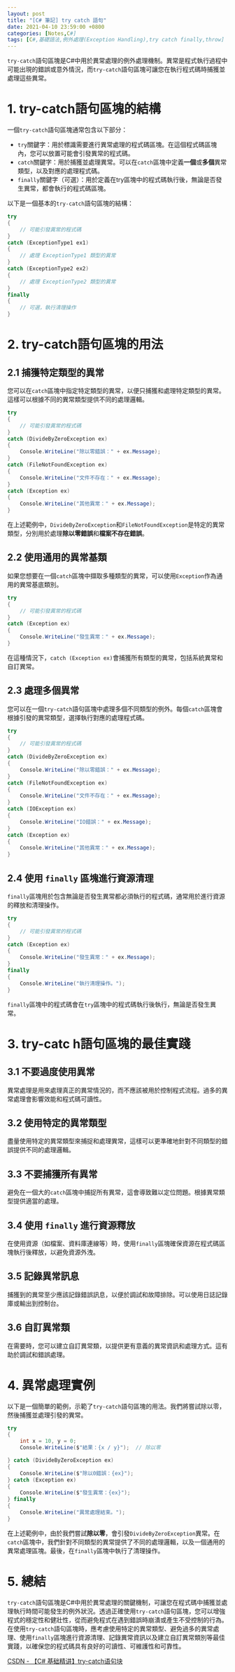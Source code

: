 ```yaml
---
layout: post
title: "[C# 筆記] try catch 語句"
date: 2021-04-10 23:59:00 +0800
categories: [Notes,C#]
tags: [C#,基礎語法,例外處理(Exception Handling),try catch finally,throw]
---
```



`try-catch`語句區塊是C#中用於異常處理的例外處理機制。異常是程式執行過程中可能出現的錯誤或意外情況，而`try-catch`語句區塊可讓您在執行程式碼時捕獲並處理這些異常。

# 1. try-catch語句區塊的結構

一個`try-catch`語句區塊通常包含以下部分：       

- `try`關鍵字：用於標識需要進行異常處理的程式碼區塊。在這個程式碼區塊內，您可以放置​​可能會引發異常的程式碼。   
- `catch`關鍵字：用於捕獲並處理異常。可以在`catch`區塊中定義**一個**或**多個**異常類型，以及對應的處理程式碼。  
- `finally`關鍵字（可選）：用於定義在try區塊中的程式碼執行後，無論是否發生異常，都會執行的程式碼區塊。  

以下是一個基本的`try-catch`語句區塊的結構：

```c#
try
{
    // 可能引發異常的程式碼
}
catch (ExceptionType1 ex1)
{
    // 處理 ExceptionType1 類型的異常
}
catch (ExceptionType2 ex2)
{
    // 處理 ExceptionType2 類型的異常
}
finally
{
    // 可選，執行清理操作
}
```


# 2. try-catch語句區塊的用法
## 2.1 捕獲特定類型的異常

您可以在`catch`區塊中指定特定類型的異常，以便只捕獲和處理特定類型的異常。這樣可以根據不同的異常類型提供不同的處理邏輯。

```c#
try
{
    // 可能引發異常的程式碼
}
catch (DivideByZeroException ex)
{
    Console.WriteLine("除以零錯誤：" + ex.Message);
}
catch (FileNotFoundException ex)
{
    Console.WriteLine("文件不存在：" + ex.Message);
}
catch (Exception ex)
{
    Console.WriteLine("其他異常：" + ex.Message);
}
```

在上述範例中，`DivideByZeroException`和`FileNotFoundException`是特定的異常類型，分別用於處理**除以零錯誤**和**檔案不存在錯誤**。

## 2.2 使用通用的異常基類

如果您想要在一個`catch`區塊中擷取多種類型的異常，可以使用`Exception`作為通用的異常基底類別。

```c#
try
{
    // 可能引發異常的程式碼
}
catch (Exception ex)
{
    Console.WriteLine("發生異常：" + ex.Message);
}
```

在這種情況下，`catch (Exception ex)`會捕獲所有類型的異常，包括系統異常和自訂異常。

## 2.3 處理多個異常

您可以在一個`try-catch`語句區塊中處理多個不同類型的例外。每個`catch`區塊會根據引發的異常類型，選擇執行對應的處理程式碼。

```c#
try
{
    // 可能引發異常的程式碼
}
catch (DivideByZeroException ex)
{
    Console.WriteLine("除以零錯誤：" + ex.Message);
}
catch (FileNotFoundException ex)
{
    Console.WriteLine("文件不存在：" + ex.Message);
}
catch (IOException ex)
{
    Console.WriteLine("IO錯誤：" + ex.Message);
}
catch (Exception ex)
{
    Console.WriteLine("其他異常：" + ex.Message);
}
```

## 2.4 使用 `finally` 區塊進行資源清理

`finally`區塊用於包含無論是否發生異常都必須執行的程式碼，通常用於進行資源的釋放和清理操作。

```c#
try
{
    // 可能引發異常的程式碼
}
catch (Exception ex)
{
    Console.WriteLine("發生異常：" + ex.Message);
}
finally
{
    Console.WriteLine("執行清理操作。");
}
```

`finally`區塊中的程式碼會在`try`區塊中的程式碼執行後執行，無論是否發生異常。

# 3. try-catc h語句區塊的最佳實踐
## 3.1 不要過度使用異常

異常處理是用來處理真正的異常情況的，而不應該被用於控制程式流程。過多的異常處理會影響效能和程式碼可讀性。

## 3.2 使用特定的異常類型

盡量使用特定的異常類型來捕捉和處理異常，這樣可以更準確地針對不同類型的錯誤提供不同的處理邏輯。

## 3.3 不要捕獲所有異常

避免在一個大的`catch`區塊中捕捉所有異常，這會導致難以定位問題。根據異常類型提供適當的處理。

## 3.4 使用 `finally` 進行資源釋放

在使用資源（如檔案、資料庫連線等）時，使用`finally`區塊確保資源在程式碼區塊執行後釋放，以避免資源外洩。

## 3.5 記錄異常訊息

捕獲到的異常至少應該記錄錯誤訊息，以便於調試和故障排除。可以使用日誌記錄庫或輸出到控制台。

## 3.6 自訂異常類

在需要時，您可以建立自訂異常類，以提供更有意義的異常資訊和處理方式。這有助於調試和錯誤處理。

# 4. 異常處理實例

以下是一個簡單的範例，示範了`try-catch`語句區塊的用法。我們將嘗試除以零，然後捕獲並處理引發的異常。

```c#
try
{
    int x = 10, y = 0;
    Console.WriteLine($"結果：{x / y}");  // 除以零

} catch (DivideByZeroException ex)
{
    Console.WriteLine($"除以0錯誤：{ex}");
} catch (Exception ex)
{
    Console.WriteLine($"發生異常：{ex}");
} finally
{
    Console.WriteLine("異常處理結束。");
}
```

在上述範例中，由於我們嘗試**除以零**，會引發`DivideByZeroException`異常。在`catch`區塊中，我們針對不同類型的異常提供了不同的處理邏輯，以及一個通用的異常處理區塊。最後，在`finally`區塊中執行了清理操作。

# 5. 總結

`try-catch`語句區塊是C#中用於異常處理的關鍵機制，可讓您在程式碼中捕獲並處理執行時間可能發生的例外狀況。透過正確使用`try-catch`語句區塊，您可以增強程式的穩定性和健壯性，從而避免程式在遇到錯誤時崩潰或產生不受控制的行為。在使用`try-catch`語句區塊時，應考慮使用特定的異常類型、避免過多的異常處理、使用`finally`區塊進行資源清理、記錄異常資訊以及建立自訂異常類別等最佳實踐，以確保您的程式碼具有良好的可讀性、可維護性和可靠性。


[CSDN - 【C# 基础精讲】try-catch语句块](https://blog.csdn.net/qq_21484461/article/details/132316349?ops_request_misc=%257B%2522request%255Fid%2522%253A%2522171518155616800184163052%2522%252C%2522scm%2522%253A%252220140713.130102334..%2522%257D&request_id=171518155616800184163052&biz_id=0&utm_medium=distribute.pc_search_result.none-task-blog-2~all~top_click~default-2-132316349-null-null.142^v100^pc_search_result_base5&utm_term=c%23%20try%20catch&spm=1018.2226.3001.4187)